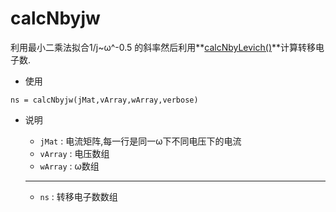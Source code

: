 # calcNbyjw
利用最小二乘法拟合1/j~ω^-0.5 的斜率然后利用**[calcNbyLevich()](docs/calcNbyLevich.md)**计算转移电子数.


- 使用

```
ns = calcNbyjw(jMat,vArray,wArray,verbose)
```

- 说明

    - `jMat` : 电流矩阵,每一行是同一ω下不同电压下的电流
    - `vArray` : 电压数组
    - `wArray` : ω数组
    
    ---
    
    - `ns` : 转移电子数数组




